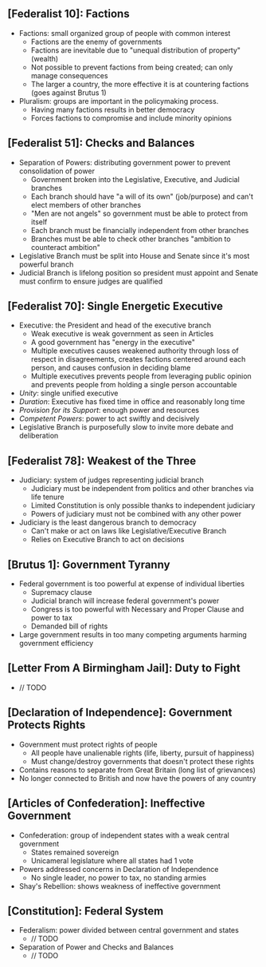 
## [Federalist 10]: Factions
- Factions: small organized group of people with common interest
	- Factions are the enemy of governments
	- Factions are inevitable due to "unequal distribution of property" (wealth)
	- Not possible to prevent factions from being created; can only manage consequences 
	- The larger a country, the more effective it is at countering factions (goes against Brutus 1)
- Pluralism: groups are important in the policymaking process.
	- Having many factions results in better democracy
	- Forces factions to compromise and include minority opinions 


## [Federalist 51]: Checks and Balances
- Separation of Powers: distributing government power to prevent consolidation of power
	- Government broken into the Legislative, Executive, and Judicial branches 
	- Each branch should have "a will of its own" (job/purpose) and can't elect members of other branches 
	- "Men are not angels" so government must be able to protect from itself 
	- Each branch must be financially independent from other branches 
	- Branches must be able to check other branches "ambition to counteract ambition"
- Legislative Branch must be split into House and Senate since it's most powerful branch
- Judicial Branch is lifelong position so president must appoint and Senate must confirm to ensure judges are qualified


## [Federalist 70]: Single Energetic Executive
- Executive: the President and head of the executive branch 
	- Weak executive is weak government as seen in Articles 
	- A good government has "energy in the executive" 
	- Multiple executives causes weakened authority through loss of respect in disagreements, creates factions centered around each person, and causes confusion in deciding blame 
	- Multiple executives prevents people from leveraging public opinion and prevents people from holding a single person accountable 
- _Unity_: single unified executive
- _Duration_: Executive has fixed time in office and reasonably long time
- _Provision for its Support_: enough power and resources
- _Competent Powers_: power to act swiftly and decisively 
- Legislative Branch is purposefully slow to invite more debate and deliberation 


## [Federalist 78]: Weakest of the Three
- Judiciary: system of judges representing judicial branch
	- Judiciary must be independent from politics and other branches via life tenure
	- Limited Constitution is only possible thanks to independent judiciary 
	- Powers of judiciary must not be combined with any other power 
- Judiciary is the least dangerous branch to democracy
	- Can't make or act on laws like Legislative/Executive Branch
	- Relies on Executive Branch to act on decisions 


## [Brutus 1]: Government Tyranny
- Federal government is too powerful at expense of individual liberties
	- Supremacy clause 
	- Judicial branch will increase federal government's power 
	- Congress is too powerful with Necessary and Proper Clause and power to tax
	- Demanded bill of rights 
- Large government results in too many competing arguments harming government efficiency 


## [Letter From A Birmingham Jail]: Duty to Fight
- // TODO


## [Declaration of Independence]: Government Protects Rights
- Government must protect rights of people 
	- All people have unalienable rights (life, liberty, pursuit of happiness)
	- Must change/destroy governments that doesn't protect these rights
- Contains reasons to separate from Great Britain (long list of grievances)
- No longer connected to British and now have the powers of any country 


## [Articles of Confederation]: Ineffective Government
- Confederation: group of independent states with a weak central government
	- States remained sovereign 
	- Unicameral legislature where all states had 1 vote
- Powers addressed concerns in Declaration of Independence
	- No single leader, no power to tax, no standing armies
- Shay's Rebellion: shows weakness of ineffective government 


## [Constitution]: Federal System 
- Federalism: power divided between central government and states
	- // TODO 
- Separation of Power and Checks and Balances
	- // TODO




